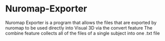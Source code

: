 # Nuromap-Exporter
Nuromap Exporter is a program that allows the files that are exported by nuromap to be used directly into Visual 3D via the convert feature
The combine feature collects all of the files of a single subject into one .txt file
